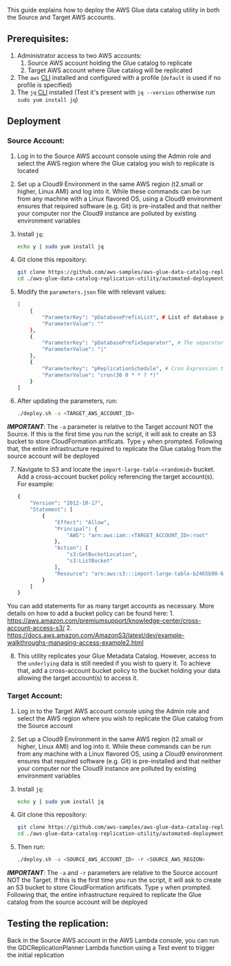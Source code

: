 This guide explains how to deploy the AWS Glue data catalog utility in both the Source and Target AWS accounts.

## Prerequisites:
1. Administrator access to two AWS accounts:
    1. Source AWS account holding the Glue catalog to replicate
    2. Target AWS account where Glue catalog will be replicated
2. The ```aws``` [CLI](https://docs.aws.amazon.com/cli/latest/userguide/cli-chap-install.html) installed and configured with a profile (```default``` is used if no profile is specified)
3. The ```jq``` [CLI](https://stedolan.github.io/jq/manual/) installed (Test it's present with ```jq --version``` otherwise run ```sudo yum install jq```)

## Deployment

### Source Account:
1. Log in to the Source AWS account console using the Admin role and select the AWS region where the Glue catalog you wish to replicate is located

2. Set up a Cloud9 Environment in the same AWS region (t2.small or higher, Linux AMI) and log into it. While these commands can be run from any machine with a Linux flavored OS, using a Cloud9 environment ensures that required software (e.g. Git) is pre-installed and that neither your computer nor the Cloud9 instance are polluted by existing environment variables

3. Install ```jq```:
    ```bash
    echo y | sudo yum install jq
    ```

4. Git clone this repository:
    ```bash
    git clone https://github.com/aws-samples/aws-glue-data-catalog-replication-utility.git
    cd ./aws-glue-data-catalog-replication-utility/automated-deployment-cdk/source-account/IaC/
    ```

5. Modify the ```parameters.json``` file with relevant values:
    ```bash
    [
        {
            "ParameterKey": "pDatabasePrefixList", # List of database prefixes separated by a token. E.g. raw_data_,processed_data_. To export all databases, leave as is
            "ParameterValue": ""
        },
        {
            "ParameterKey": "pDatabasePrefixSeparator", # The separator used in the database_prefix_list. E.g. ",". To export all databases, leave as is 
            "ParameterValue": "|"
        },
        {
            "ParameterKey": "pReplicationSchedule", # Cron Expression to schedule and trigger Glue catalog replication. Defaults to everday at midnight and 30 minutes
            "ParameterValue": "cron(30 0 * * ? *)"
        }
    ]
    ```

6. After updating the parameters, run:
    ```bash
    ./deploy.sh -a <TARGET_AWS_ACCOUNT_ID>
    ```
***IMPORTANT***: The ```-a``` parameter is relative to the Target account NOT the Source. If this is the first time you run the script, it will ask to create an S3 bucket to store CloudFormation artificats. Type ```y``` when prompted. Following that, the entire infrastructure required to replicate the Glue catalog from the source account will be deployed

7. Navigate to S3 and locate the ```import-large-table-<randomid>``` bucket. Add a cross-account bucket policy referencing the target account(s). For example:
    ```bash
    {
        "Version": "2012-10-17",
        "Statement": [
            {
                "Effect": "Allow",
                "Principal": {
                    "AWS": "arn:aws:iam::<TARGET_ACCOUNT_ID>:root"
                },
                "Action": [
                    "s3:GetBucketLocation",
                    "s3:ListBucket"
                ],
                "Resource": "arn:aws:s3:::import-large-table-b2465b90-638f-11ea-8000-0a52752701a6"
            }
        ]
    }
    ```
You can add statements for as many target accounts as necessary. More details on how to add a bucket policy can be found here:
	1. https://aws.amazon.com/premiumsupport/knowledge-center/cross-account-access-s3/
	2. https://docs.aws.amazon.com/AmazonS3/latest/dev/example-walkthroughs-managing-access-example2.html

8. This utility replicates your Glue Metadata Catalog. However, access to the ```underlying``` data is still needed if you wish to query it. To achieve that, add a cross-account bucket policy to the bucket holding your data allowing the target account(s) to access it. 

### Target Account:
1. Log in to the Target AWS account console using the Admin role and select the AWS region where you wish to replicate the Glue catalog from the Source account

2. Set up a Cloud9 Environment in the same AWS region (t2.small or higher, Linux AMI) and log into it. While these commands can be run from any machine with a Linux flavored OS, using a Cloud9 environment ensures that required software (e.g. Git) is pre-installed and that neither your computer nor the Cloud9 instance are polluted by existing environment variables

3. Install ```jq```:
    ```bash
    echo y | sudo yum install jq
    ```

4. Git clone this repository:
    ```bash
    git clone https://github.com/aws-samples/aws-glue-data-catalog-replication-utility.git
    cd ./aws-glue-data-catalog-replication-utility/automated-deployment-cdk/target-account/IaC/
    ```

5. Then run:
    ```bash
    ./deploy.sh -a <SOURCE_AWS_ACCOUNT_ID> -r <SOURCE_AWS_REGION>
    ```
***IMPORTANT***: The ```-a``` and ```-r``` parameters are relative to the Source account NOT the Target. If this is the first time you run the script, it will ask to create an S3 bucket to store CloudFormation artificats. Type ```y``` when prompted. Following that, the entire infrastructure required to replicate the Glue catalog from the source account will be deployed

## Testing the replication:
Back in the Source AWS account in the AWS Lambda console, you can run the GDCReplicationPlanner Lambda function using a Test event to trigger the initial replication